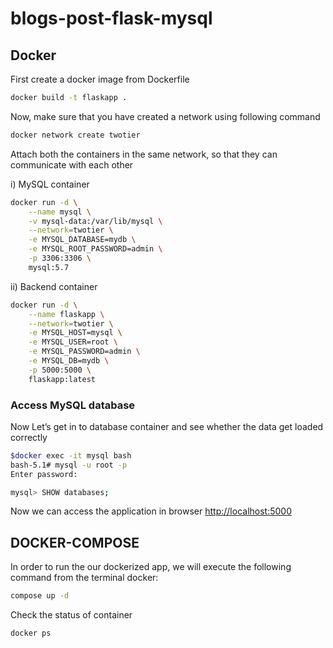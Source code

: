 # blogs-post-flask-mysql


## Docker

First create a docker image from Dockerfile

```bash
docker build -t flaskapp .
```

Now, make sure that you have created a network using following command

```bash
docker network create twotier
```

Attach both the containers in the same network, so that they can communicate with each other

i) MySQL container

```bash
docker run -d \
    --name mysql \
    -v mysql-data:/var/lib/mysql \
    --network=twotier \
    -e MYSQL_DATABASE=mydb \
    -e MYSQL_ROOT_PASSWORD=admin \
    -p 3306:3306 \
    mysql:5.7
```

ii) Backend container

```bash
docker run -d \
    --name flaskapp \
    --network=twotier \
    -e MYSQL_HOST=mysql \
    -e MYSQL_USER=root \
    -e MYSQL_PASSWORD=admin \
    -e MYSQL_DB=mydb \
    -p 5000:5000 \
    flaskapp:latest
```

### Access MySQL database

Now Let’s get in to database container and see whether the data get loaded correctly

```bash
$docker exec -it mysql bash
bash-5.1# mysql -u root -p
Enter password:

mysql> SHOW databases;
```

Now we can access the application in browser <http://localhost:5000>

## DOCKER-COMPOSE

In order to run the our dockerized app, we will execute the following command from the terminal docker:

```bash
compose up -d
```

Check the status of container

```bash
docker ps
```